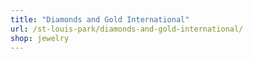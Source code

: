 ```yaml
---
title: "Diamonds and Gold International"
url: /st-louis-park/diamonds-and-gold-international/
shop: jewelry
---
```

